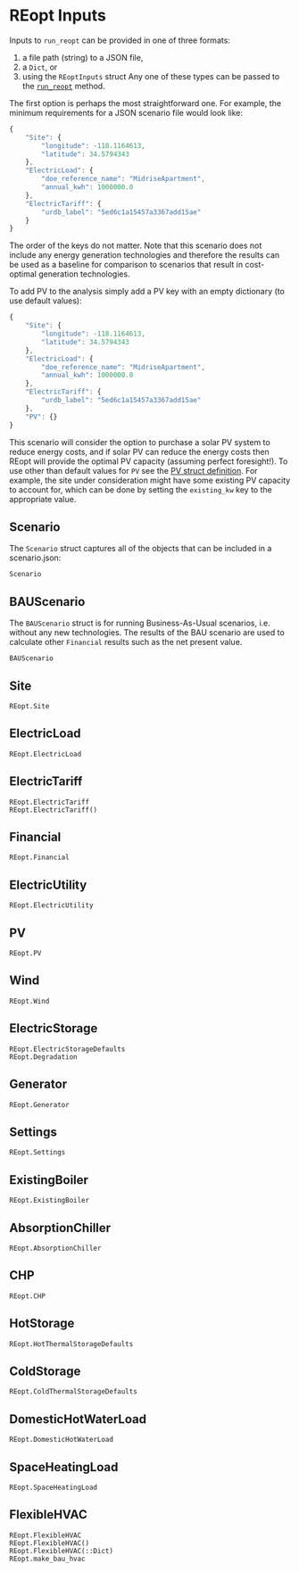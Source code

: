 # REopt Inputs
Inputs to `run_reopt` can be provided in one of three formats:
1. a file path (string) to a JSON file,
2. a `Dict`, or
3. using the `REoptInputs` struct
Any one of these types can be passed to the [`run_reopt`](https://nrel.github.io/REopt/stable/reopt/methods/#run_reopt) method.

The first option is perhaps the most straightforward one. For example, the minimum requirements for a JSON scenario file would look like:
```javascript
{
    "Site": {
        "longitude": -118.1164613,
        "latitude": 34.5794343
    },
    "ElectricLoad": {
        "doe_reference_name": "MidriseApartment",
        "annual_kwh": 1000000.0
    },
    "ElectricTariff": {
        "urdb_label": "5ed6c1a15457a3367add15ae"
    }
}
```
The order of the keys do not matter. Note that this scenario does not include any energy generation technologies and therefore the results can be used as a baseline for comparison to scenarios that result in cost-optimal generation technologies.

To add PV to the analysis simply add a PV key with an empty dictionary (to use default values):
```javascript
{
    "Site": {
        "longitude": -118.1164613,
        "latitude": 34.5794343
    },
    "ElectricLoad": {
        "doe_reference_name": "MidriseApartment",
        "annual_kwh": 1000000.0
    },
    "ElectricTariff": {
        "urdb_label": "5ed6c1a15457a3367add15ae"
    },
    "PV": {}
}
```
This scenario will consider the option to purchase a solar PV system to reduce energy costs, and if solar PV can reduce the energy costs then REopt will provide the optimal PV capacity (assuming perfect foresight!). To use other than default values for `PV` see the [PV struct definition](https://github.com/NREL/REopt/blob/master/src/core/pv.jl).  For example, the site under consideration might have some existing PV capacity to account for, which can be done by setting the `existing_kw` key to the appropriate value.

## Scenario
The `Scenario` struct captures all of the objects that can be included in a scenario.json:
```@docs
Scenario
```

## BAUScenario
The `BAUScenario` struct is for running Business-As-Usual scenarios, i.e. without any new technologies.
The results of the BAU scenario are used to calculate other `Financial` results such as the net present value.
```@docs
BAUScenario
```

## Site
```@docs
REopt.Site
```

## ElectricLoad
```@docs
REopt.ElectricLoad
```

## ElectricTariff
```@docs
REopt.ElectricTariff
REopt.ElectricTariff()
```

## Financial
```@docs
REopt.Financial
```

## ElectricUtility
```@docs
REopt.ElectricUtility
```

## PV
```@docs
REopt.PV
```

## Wind
```@docs
REopt.Wind
```

## ElectricStorage
```@docs
REopt.ElectricStorageDefaults
REopt.Degradation
```

## Generator
```@docs
REopt.Generator
```

## Settings
```@docs
REopt.Settings
```

## ExistingBoiler
```@docs
REopt.ExistingBoiler
```

## AbsorptionChiller
```@docs
REopt.AbsorptionChiller
```

## CHP
```@docs
REopt.CHP
```

## HotStorage
```@docs
REopt.HotThermalStorageDefaults
```

## ColdStorage
```@docs
REopt.ColdThermalStorageDefaults
```

## DomesticHotWaterLoad
```@docs
REopt.DomesticHotWaterLoad
```

## SpaceHeatingLoad
```@docs
REopt.SpaceHeatingLoad
```

## FlexibleHVAC
```@docs
REopt.FlexibleHVAC
REopt.FlexibleHVAC()
REopt.FlexibleHVAC(::Dict)
REopt.make_bau_hvac
```
